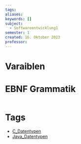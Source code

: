 ```yaml
---
tags: 
aliases: 
keywords: []
subject:
  - Softwareentwicklung1
semester: 1
created: 16. Oktober 2023
professor:
---
```

 

# Varaiblen



# EBNF Grammatik

```EBNF

```


# Tags

- [C_Datentypen](C/C_Datentypen.md)
- [Java_Datentypen](Java/Java_Datentypen.md)